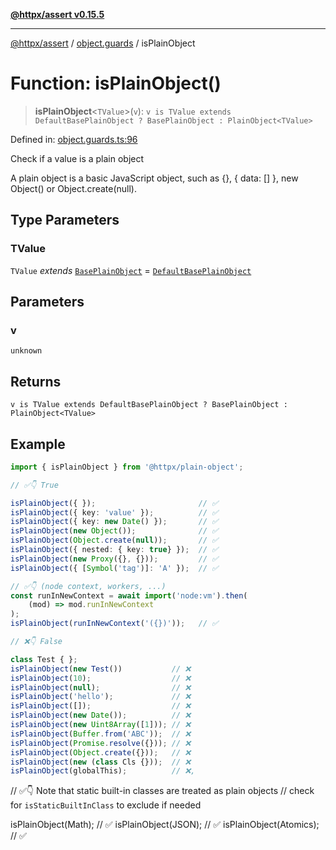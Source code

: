 [**@httpx/assert v0.15.5**](../../README.md)

***

[@httpx/assert](../../README.md) / [object.guards](../README.md) / isPlainObject

# Function: isPlainObject()

> **isPlainObject**\<`TValue`\>(`v`): `v is TValue extends DefaultBasePlainObject ? BasePlainObject : PlainObject<TValue>`

Defined in: [object.guards.ts:96](https://github.com/belgattitude/httpx/blob/7903e9ebf18607df55b9a2972c85cfc54f82587a/packages/assert/src/object.guards.ts#L96)

Check if a value is a plain object

A plain object is a basic JavaScript object, such as {}, { data: [] }, new Object() or Object.create(null).

## Type Parameters

### TValue

`TValue` *extends* [`BasePlainObject`](../../object.internal.types/type-aliases/BasePlainObject.md) = [`DefaultBasePlainObject`](../../object.internal.types/interfaces/DefaultBasePlainObject.md)

## Parameters

### v

`unknown`

## Returns

`v is TValue extends DefaultBasePlainObject ? BasePlainObject : PlainObject<TValue>`

## Example

```typescript
import { isPlainObject } from '@httpx/plain-object';

// ✅👇 True

isPlainObject({ });                       // ✅
isPlainObject({ key: 'value' });          // ✅
isPlainObject({ key: new Date() });       // ✅
isPlainObject(new Object());              // ✅
isPlainObject(Object.create(null));       // ✅
isPlainObject({ nested: { key: true} });  // ✅
isPlainObject(new Proxy({}, {}));         // ✅
isPlainObject({ [Symbol('tag')]: 'A' });  // ✅

// ✅👇 (node context, workers, ...)
const runInNewContext = await import('node:vm').then(
    (mod) => mod.runInNewContext
);
isPlainObject(runInNewContext('({})'));   // ✅

// ❌👇 False

class Test { };
isPlainObject(new Test())           // ❌
isPlainObject(10);                  // ❌
isPlainObject(null);                // ❌
isPlainObject('hello');             // ❌
isPlainObject([]);                  // ❌
isPlainObject(new Date());          // ❌
isPlainObject(new Uint8Array([1])); // ❌
isPlainObject(Buffer.from('ABC'));  // ❌
isPlainObject(Promise.resolve({})); // ❌
isPlainObject(Object.create({}));   // ❌
isPlainObject(new (class Cls {}));  // ❌
isPlainObject(globalThis);          // ❌,
```

// ✅👇 Note that static built-in classes are treated as plain objects
//    check for `isStaticBuiltInClass` to exclude if needed

isPlainObject(Math);                // ✅
isPlainObject(JSON);                // ✅
isPlainObject(Atomics);             // ✅
